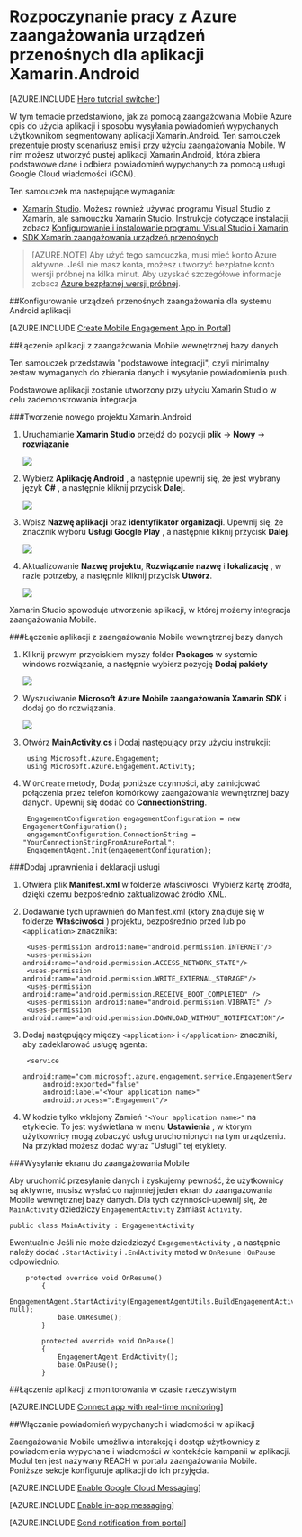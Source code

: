 <properties
    pageTitle="Rozpoczynanie pracy z Azure zaangażowania urządzeń przenośnych dla Xamarin.Android"
    description="Dowiedz się, jak używać zaangażowania Mobile Azure analizy i powiadomienia Push aplikacji Xamarin.Android."
    services="mobile-engagement"
    documentationCenter="xamarin"
    authors="piyushjo"
    manager="erikre"
    editor="" />

<tags
    ms.service="mobile-engagement"
    ms.workload="mobile"
    ms.tgt_pltfrm="mobile-xamarin-android"
    ms.devlang="dotnet"
    ms.topic="hero-article"
    ms.date="06/16/2016"
    ms.author="piyushjo" />

# <a name="get-started-with-azure-mobile-engagement-for-xamarinandroid-apps"></a>Rozpoczynanie pracy z Azure zaangażowania urządzeń przenośnych dla aplikacji Xamarin.Android

[AZURE.INCLUDE [Hero tutorial switcher](../../includes/mobile-engagement-hero-tutorial-switcher.md)]

W tym temacie przedstawiono, jak za pomocą zaangażowania Mobile Azure opis do użycia aplikacji i sposobu wysyłania powiadomień wypychanych użytkownikom segmentowany aplikacji Xamarin.Android.
Ten samouczek prezentuje prosty scenariusz emisji przy użyciu zaangażowania Mobile. W nim możesz utworzyć pustej aplikacji Xamarin.Android, która zbiera podstawowe dane i odbiera powiadomień wypychanych za pomocą usługi Google Cloud wiadomości (GCM).

Ten samouczek ma następujące wymagania:

+ [Xamarin Studio](http://xamarin.com/studio). Możesz również używać programu Visual Studio z Xamarin, ale samouczku Xamarin Studio. Instrukcje dotyczące instalacji, zobacz [Konfigurowanie i instalowanie programu Visual Studio i Xamarin](https://msdn.microsoft.com/library/mt613162.aspx).
+ [SDK Xamarin zaangażowania urządzeń przenośnych](https://www.nuget.org/packages/Microsoft.Azure.Engagement.Xamarin/)

> [AZURE.NOTE] Aby użyć tego samouczka, musi mieć konto Azure aktywne. Jeśli nie masz konta, możesz utworzyć bezpłatne konto wersji próbnej na kilka minut. Aby uzyskać szczegółowe informacje zobacz [Azure bezpłatnej wersji próbnej](https://azure.microsoft.com/pricing/free-trial/?WT.mc_id=A0E0E5C02&amp;returnurl=http%3A%2F%2Fazure.microsoft.com%2Fen-us%2Fdocumentation%2Farticles%2Fmobile-engagement-xamarin-android-get-started).

##<a id="setup-azme"></a>Konfigurowanie urządzeń przenośnych zaangażowania dla systemu Android aplikacji

[AZURE.INCLUDE [Create Mobile Engagement App in Portal](../../includes/mobile-engagement-create-app-in-portal-new.md)]

##<a id="connecting-app"></a>Łączenie aplikacji z zaangażowania Mobile wewnętrznej bazy danych

Ten samouczek przedstawia "podstawowe integracji", czyli minimalny zestaw wymaganych do zbierania danych i wysyłanie powiadomienia push. 

Podstawowe aplikacji zostanie utworzony przy użyciu Xamarin Studio w celu zademonstrowania integracja.

###<a name="create-a-new-xamarinandroid-project"></a>Tworzenie nowego projektu Xamarin.Android

1. Uruchamianie **Xamarin Studio** przejdź do pozycji **plik** -> **Nowy** -> **rozwiązanie** 

    ![][1]

2. Wybierz **Aplikację Android** , a następnie upewnij się, że jest wybrany język **C#** , a następnie kliknij przycisk **Dalej**.

    ![][2]

3. Wpisz **Nazwę aplikacji** oraz **identyfikator organizacji**. Upewnij się, że znacznik wyboru **Usługi Google Play** , a następnie kliknij przycisk **Dalej**. 

    ![][3]
    
4. Aktualizowanie **Nazwę projektu**, **Rozwiązanie nazwę** i **lokalizację** , w razie potrzeby, a następnie kliknij przycisk **Utwórz**.

    ![][4]
 
Xamarin Studio spowoduje utworzenie aplikacji, w której możemy integracja zaangażowania Mobile. 

###<a name="connect-your-app-to-mobile-engagement-backend"></a>Łączenie aplikacji z zaangażowania Mobile wewnętrznej bazy danych

1. Kliknij prawym przyciskiem myszy folder **Packages** w systemie windows rozwiązanie, a następnie wybierz pozycję **Dodaj pakiety**

    ![][5]

2. Wyszukiwanie **Microsoft Azure Mobile zaangażowania Xamarin SDK** i dodaj go do rozwiązania.  

    ![][6]
   
3. Otwórz **MainActivity.cs** i Dodaj następujący przy użyciu instrukcji:

        using Microsoft.Azure.Engagement;
        using Microsoft.Azure.Engagement.Activity;

4. W `OnCreate` metody, Dodaj poniższe czynności, aby zainicjować połączenia przez telefon komórkowy zaangażowania wewnętrznej bazy danych. Upewnij się dodać do **ConnectionString**. 

        EngagementConfiguration engagementConfiguration = new EngagementConfiguration();
        engagementConfiguration.ConnectionString = "YourConnectionStringFromAzurePortal";
        EngagementAgent.Init(engagementConfiguration);

###<a name="add-permissions-and-a-service-declaration"></a>Dodaj uprawnienia i deklaracji usługi

1. Otwiera plik **Manifest.xml** w folderze właściwości. Wybierz kartę źródła, dzięki czemu bezpośrednio zaktualizować źródło XML.
 
2. Dodawanie tych uprawnień do Manifest.xml (który znajduje się w folderze **Właściwości** ) projektu, bezpośrednio przed lub po `<application>` znacznika:

        <uses-permission android:name="android.permission.INTERNET"/>
        <uses-permission android:name="android.permission.ACCESS_NETWORK_STATE"/>
        <uses-permission android:name="android.permission.WRITE_EXTERNAL_STORAGE"/>
        <uses-permission android:name="android.permission.RECEIVE_BOOT_COMPLETED" />
        <uses-permission android:name="android.permission.VIBRATE" />
        <uses-permission android:name="android.permission.DOWNLOAD_WITHOUT_NOTIFICATION"/>

3. Dodaj następujący między `<application>` i `</application>` znaczniki, aby zadeklarować usługę agenta:

        <service
            android:name="com.microsoft.azure.engagement.service.EngagementService"
            android:exported="false"
            android:label="<Your application name>"
            android:process=":Engagement"/>

4. W kodzie tylko wklejony Zamień `"<Your application name>"` na etykiecie. To jest wyświetlana w menu **Ustawienia** , w którym użytkownicy mogą zobaczyć usług uruchomionych na tym urządzeniu. Na przykład możesz dodać wyraz "Usługi" tej etykiety.

###<a name="send-a-screen-to-mobile-engagement"></a>Wysyłanie ekranu do zaangażowania Mobile

Aby uruchomić przesyłanie danych i zyskujemy pewność, że użytkownicy są aktywne, musisz wysłać co najmniej jeden ekran do zaangażowania Mobile wewnętrznej bazy danych. Dla tych czynności-upewnij się, że `MainActivity` dziedziczy `EngagementActivity` zamiast `Activity`.

    public class MainActivity : EngagementActivity
    
Ewentualnie Jeśli nie może dziedziczyć `EngagementActivity` , a następnie należy dodać `.StartActivity` i `.EndActivity` metod w `OnResume` i `OnPause` odpowiednio.  

        protected override void OnResume()
            {
                EngagementAgent.StartActivity(EngagementAgentUtils.BuildEngagementActivityName(Java.Lang.Class.FromType(this.GetType())), null);
                base.OnResume();             
            }
    
            protected override void OnPause()
            {
                EngagementAgent.EndActivity();
                base.OnPause();            
            }

##<a id="monitor"></a>Łączenie aplikacji z monitorowania w czasie rzeczywistym

[AZURE.INCLUDE [Connect app with real-time monitoring](../../includes/mobile-engagement-connect-app-with-monitor.md)]

##<a id="integrate-push"></a>Włączanie powiadomień wypychanych i wiadomości w aplikacji

Zaangażowania Mobile umożliwia interakcję i dostęp użytkownicy z powiadomienia wypychane i wiadomości w kontekście kampanii w aplikacji. Moduł ten jest nazywany REACH w portalu zaangażowania Mobile.
Poniższe sekcje konfiguruje aplikacji do ich przyjęcia.

[AZURE.INCLUDE [Enable Google Cloud Messaging](../../includes/mobile-engagement-enable-google-cloud-messaging.md)]

[AZURE.INCLUDE [Enable in-app messaging](../../includes/mobile-engagement-android-send-push.md)]

[AZURE.INCLUDE [Send notification from portal](../../includes/mobile-engagement-android-send-push-from-portal.md)]

<!-- Images -->
[1]: ./media/mobile-engagement-xamarin-android-get-started/1.png
[2]: ./media/mobile-engagement-xamarin-android-get-started/2.png
[3]: ./media/mobile-engagement-xamarin-android-get-started/3.png
[4]: ./media/mobile-engagement-xamarin-android-get-started/4.png
[5]: ./media/mobile-engagement-xamarin-android-get-started/5.png
[6]: ./media/mobile-engagement-xamarin-android-get-started/6.png
